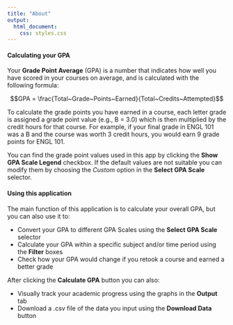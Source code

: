 ```yaml
---
title: "About"
output:
  html_document:
    css: styles.css
---
```


#### Calculating your GPA

Your **Grade Point Average** (GPA) is a number that indicates how well you have scored in your courses on average, and is calculated with the following formula:

$$GPA = \frac{Total~Grade~Points~Earned}{Total~Credits~Attempted}$$

To calculate the grade points you have earned in a course, each letter grade is assigned a grade point value (e.g., B = 3.0) which is then multiplied by the credit hours for that course. For example, if your final grade in ENGL 101 was a B and the course was worth 3 credit hours, you would earn 9 grade points for ENGL 101.

You can find the grade point values used in this app by clicking the **Show GPA Scale Legend** checkbox. If the default values are not suitable you can modify them by choosing the *Custom* option in the **Select GPA Scale** selector.

#### Using this application

The main function of this application is to calculate your overall GPA, but you can also use it to:

* Convert your GPA to different GPA Scales using the **Select GPA Scale** selector
* Calculate your GPA within a specific subject and/or time period using the **Filter** boxes
* Check how your GPA would change if you retook a course and earned a better grade

After clicking the **Calculate GPA** button you can also:

* Visually track your academic progress using the graphs in the **Output** tab
* Download a .csv file of the data you input using the **Download Data** button
